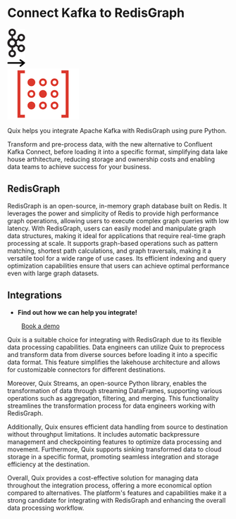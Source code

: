 # Connect Kafka to RedisGraph

<div class="connect-images cards blog-grid-card" markdown>
<div>
<img src="../images/kafka_logo.png" width="40px" />
</div>
<div>
<img src="../images/arrow.svg" width="40px" />
</div>
<div>
<img src="./images/redisgraph_1.jpg" />
</div>
</div>

Quix helps you integrate Apache Kafka with RedisGraph using pure Python.

Transform and pre-process data, with the new alternative to Confluent Kafka Connect, before loading it into a specific format, simplifying data lake house arthitecture, reducing storage and ownership costs and enabling data teams to achieve success for your business.

## RedisGraph

RedisGraph is an open-source, in-memory graph database built on Redis. It leverages the power and simplicity of Redis to provide high performance graph operations, allowing users to execute complex graph queries with low latency. With RedisGraph, users can easily model and manipulate graph data structures, making it ideal for applications that require real-time graph processing at scale. It supports graph-based operations such as pattern matching, shortest path calculations, and graph traversals, making it a versatile tool for a wide range of use cases. Its efficient indexing and query optimization capabilities ensure that users can achieve optimal performance even with large graph datasets.

## Integrations

<div class="grid cards" markdown>

- __Find out how we can help you integrate!__

    <a class="md-button md-button--primary" href="https://share.hsforms.com/1iW0TmZzKQMChk0lxd_tGiw4yjw2?__hstc=175542013.2303933fbd746c0ac86d9ccbe9bc9100.1728383268831.1729603416735.1729620918855.31&__hssc=175542013.1.1729620918855&__hsfp=2132701734" target="_blank" style="margin:.5rem;">Book a demo</a>

</div>


Quix is a suitable choice for integrating with RedisGraph due to its flexible data processing capabilities. Data engineers can utilize Quix to preprocess and transform data from diverse sources before loading it into a specific data format. This feature simplifies the lakehouse architecture and allows for customizable connectors for different destinations. 

Moreover, Quix Streams, an open-source Python library, enables the transformation of data through streaming DataFrames, supporting various operations such as aggregation, filtering, and merging. This functionality streamlines the transformation process for data engineers working with RedisGraph.

Additionally, Quix ensures efficient data handling from source to destination without throughput limitations. It includes automatic backpressure management and checkpointing features to optimize data processing and movement. Furthermore, Quix supports sinking transformed data to cloud storage in a specific format, promoting seamless integration and storage efficiency at the destination.

Overall, Quix provides a cost-effective solution for managing data throughout the integration process, offering a more economical option compared to alternatives. The platform's features and capabilities make it a strong candidate for integrating with RedisGraph and enhancing the overall data processing workflow.

